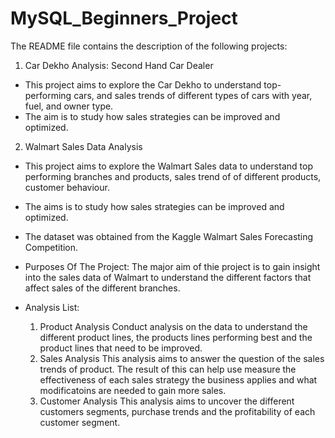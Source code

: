# MySQL_Beginners_Project
The README file contains the description of the following projects:

1. Car Dekho Analysis: Second Hand Car Dealer
- This project aims to explore the Car Dekho to understand top-performing cars, and sales trends of different types of cars with year, fuel, and owner type.
- The aim is to study how sales strategies can be improved and optimized.

2. Walmart Sales Data Analysis
- This project aims to explore the Walmart Sales data to understand top performing branches and products, sales trend of of different products, customer behaviour.
- The aims is to study how sales strategies can be improved and optimized.
- The dataset was obtained from the Kaggle Walmart Sales Forecasting Competition.
  
- Purposes Of The Project:
  The major aim of thie project is to gain insight into the sales data of Walmart to understand the different factors that affect sales of the different branches.
- Analysis List:
  1.	Product Analysis
  Conduct analysis on the data to understand the different product lines, the products lines performing best and the product lines that need to be improved.
  2.	Sales Analysis
  This analysis aims to answer the question of the sales trends of product. The result of this can help use measure the effectiveness of each sales strategy the business applies and what modificatoins are needed to   gain more sales.
  3.	Customer Analysis
  This analysis aims to uncover the different customers segments, purchase trends and the profitability of each customer segment.
